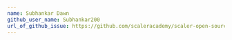```yaml
---
name: Subhankar Dawn
github_user_name: Subhankar200
url_of_github_issue: https://github.com/scaleracademy/scaler-open-source-september-challenge/issues/1099
---
```

